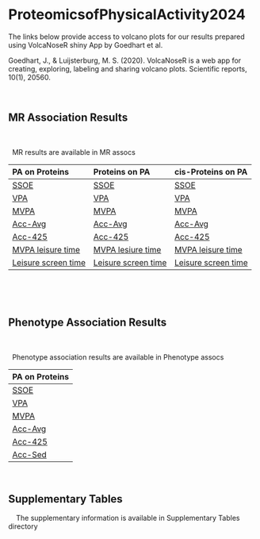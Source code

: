 # ProteomicsofPhysicalActivity2024
The links below provide access to volcano plots for our results prepared using VolcaNoseR shiny App by Goedhart et al.

Goedhart, J., & Luijsterburg, M. S. (2020). VolcaNoseR is a web app for creating, exploring, labeling and sharing volcano plots. Scientific reports, 10(1), 20560.
&nbsp;

&nbsp;

## MR Association Results
&nbsp;

&nbsp;
MR results are available in MR assocs


| PA on Proteins      | Proteins on PA      | cis-Proteins on PA |
| :---------------    | :-----------------  | :----------------- |
| [SSOE](https://goedhart.shinyapps.io:/VolcaNoseR/?data=5;;b;X_LOG10P;outcome2&vis=4;0.8;0,0;2;significant;fc&can=10;TRUE;;&layout=;;TRUE;-2,2;0,5;X;600;800&color=1;none&label=TRUE;SSOE;TRUE;Beta-Coeffcient;-Log10P;;24;24;18;6;TRUE&url=https://raw.githubusercontent.com/klimentidis-lab/ProteomicsofPhysicalActivity2024/refs/heads/main/MR_assocs/PA_on_protein/results/ssoe_on_all_proteins_5e-08_processed.csv)                | [SSOE](https://goedhart.shinyapps.io:/VolcaNoseR/?data=5;;b;X_LOG10P;exposure2&vis=4;0.8;0,0;2;significant;fc&can=10;TRUE;;&layout=;;TRUE;-0.1,0.1;0,5;X;600;800&color=1;none&label=TRUE;SSOE;TRUE;Beta-Coeffcient;-Log10P;;24;24;18;6;TRUE&url=https://raw.githubusercontent.com/klimentidis-lab/ProteomicsofPhysicalActivity2024/refs/heads/main/MR_assocs/Protein_on_PA/results/all_proteins_on_ssoe_5e-08_processed.csv)                | [SSOE](https://goedhart.shinyapps.io:/VolcaNoseR/?data=5;;b;X_LOG10P;exposure2&vis=4;0.8;0,0;2;significant;fc&can=10;TRUE;;&layout=;;TRUE;-0.25,0.25;0,6;X;600;800&color=1;none&label=TRUE;SSOE;TRUE;Beta-Coeffcient;-Log10P;TRUE;30;24;18;6;TRUE&url=https://raw.githubusercontent.com/klimentidis-lab/ProteomicsofPhysicalActivity2024/refs/heads/main/MR_assocs/cis_Protein_on_PA/results/all_cis_proteins_on_ssoe_5e-08_processed.csv) |
| [VPA](https://goedhart.shinyapps.io:/VolcaNoseR/?data=5;;b;X_LOG10P;outcome2&vis=4;0.8;0,0;2;significant;fc&can=10;TRUE;;&layout=;;TRUE;-2,2;0,5;X;600;800&color=1;none&label=TRUE;VPA;TRUE;Beta-Coeffcient;-Log10P;;24;24;18;6;TRUE&url=https://raw.githubusercontent.com/klimentidis-lab/ProteomicsofPhysicalActivity2024/refs/heads/main/MR_assocs/PA_on_protein/results/vpa_on_all_proteins_5e-08_processed.csv)                 | [VPA](https://goedhart.shinyapps.io:/VolcaNoseR/?data=5;;b;X_LOG10P;exposure2&vis=4;0.8;0,0;2;significant;fc&can=10;TRUE;;&layout=;;TRUE;-0.3,0.3;0,7;X;600;800&color=1;none&label=TRUE;VPA;TRUE;Beta-Coeffcient;-Log10P;;24;24;18;6;TRUE&url=https://raw.githubusercontent.com/klimentidis-lab/ProteomicsofPhysicalActivity2024/refs/heads/main/MR_assocs/Protein_on_PA/results/all_proteins_on_vpa_5e-08_processed.csv)                 | [VPA](https://goedhart.shinyapps.io:/VolcaNoseR/?data=5;;b;X_LOG10P;exposure2&vis=4;0.8;0,0;2;significant;fc&can=10;TRUE;;&layout=;;TRUE;-0.25,0.25;0,5;X;600;800&color=1;none&label=TRUE;VPA;TRUE;Beta-Coeffcient;-Log10P;TRUE;30;24;18;6;TRUE&url=https://raw.githubusercontent.com/klimentidis-lab/ProteomicsofPhysicalActivity2024/refs/heads/main/MR_assocs/cis_Protein_on_PA/results/all_cis_proteins_on_vpa_5e-08_processed.csv) |
| [MVPA](https://goedhart.shinyapps.io:/VolcaNoseR/?data=5;;b;X_LOG10P;outcome2&vis=4;0.8;0,0;2;significant;fc&can=10;TRUE;;&layout=;;TRUE;-2,2;0,5;X;600;800&color=1;none&label=TRUE;VPA;TRUE;Beta-Coeffcient;-Log10P;;24;24;18;6;TRUE&url=https://raw.githubusercontent.com/klimentidis-lab/ProteomicsofPhysicalActivity2024/refs/heads/main/MR_assocs/PA_on_protein/results/mvpa_on_all_proteins_5e-08_processed.csv)                | [MVPA](https://goedhart.shinyapps.io:/VolcaNoseR/?data=5;;b;X_LOG10P;exposure2&vis=4;0.8;0,0;2;significant;fc&can=10;TRUE;;&layout=;;TRUE;-0.4,0.4;0,6;X;600;800&color=1;none&label=TRUE;MVPA;TRUE;Beta-Coeffcient;-Log10P;TRUE;30;24;18;6;TRUE&url=https://raw.githubusercontent.com/klimentidis-lab/ProteomicsofPhysicalActivity2024/refs/heads/main/MR_assocs/Protein_on_PA/results/all_proteins_on_mvpa_5e-08_processed.csv)                | [MVPA](https://goedhart.shinyapps.io:/VolcaNoseR/?data=5;;b;X_LOG10P;exposure2&vis=4;0.8;0,0;2;significant;fc&can=10;TRUE;;&layout=;;TRUE;-0.25,0.25;0,4;X;600;800&color=1;none&label=TRUE;MVPA;TRUE;Beta-Coeffcient;-Log10P;TRUE;30;24;18;6;TRUE&url=https://raw.githubusercontent.com/klimentidis-lab/ProteomicsofPhysicalActivity2024/refs/heads/main/MR_assocs/cis_Protein_on_PA/results/all_cis_proteins_on_mvpa_5e-08_processed.csv) |
| [Acc-Avg](https://goedhart.shinyapps.io:/VolcaNoseR/?data=5;;b;X_LOG10P;outcome2&vis=4;0.8;0,0;2;significant;fc&can=10;TRUE;;&layout=;;TRUE;-0.3,0.3;0,8;X;600;800&color=1;none&label=TRUE;Acceleration_Average;TRUE;Beta-Coeffcient;-Log10P;;24;24;18;6;TRUE&url=https://raw.githubusercontent.com/klimentidis-lab/ProteomicsofPhysicalActivity2024/refs/heads/main/MR_assocs/PA_on_protein/results/acc_ave_on_all_proteins_5e-08_processed.csv)             | [Acc-Avg](https://goedhart.shinyapps.io:/VolcaNoseR/?data=5;;b;X_LOG10P;exposure2&vis=4;0.8;0,0;2;significant;fc&can=10;TRUE;;&layout=;;TRUE;-3,3;0,5;X;600;800&color=1;none&label=TRUE;Acceleration_Average;TRUE;Beta-Coeffcient;-Log10P;TRUE;30;24;18;6;TRUE&url=https://raw.githubusercontent.com/klimentidis-lab/ProteomicsofPhysicalActivity2024/refs/heads/main/MR_assocs/Protein_on_PA/results/all_proteins_on_acc_ave_5e-08_processed.csv)             | [Acc-Avg](https://goedhart.shinyapps.io:/VolcaNoseR/?data=5;;b;X_LOG10P;exposure2&vis=4;0.8;0,0;2;significant;fc&can=10;TRUE;;&layout=;;TRUE;-3,3;0,6;X;600;800&color=1;none&label=TRUE;Acceleration_Average;TRUE;Beta-Coeffcient;-Log10P;TRUE;30;24;18;6;TRUE&url=https://raw.githubusercontent.com/klimentidis-lab/ProteomicsofPhysicalActivity2024/refs/heads/main/MR_assocs/cis_Protein_on_PA/results/all_cis_proteins_on_acc_ave_5e-08_processed.csv) |
| [Acc-425](https://goedhart.shinyapps.io:/VolcaNoseR/?data=5;;b;X_LOG10P;outcome2&vis=4;0.8;0,0;2;significant;fc&can=10;TRUE;;&layout=;;TRUE;-2,2;0,5;X;600;800&color=1;none&label=TRUE;Acceleration_425;TRUE;Beta-Coeffcient;-Log10P;;24;24;18;6;TRUE&url=https://raw.githubusercontent.com/klimentidis-lab/ProteomicsofPhysicalActivity2024/refs/heads/main/MR_assocs/PA_on_protein/results/acc_425_on_all_proteins_5e-08_processed.csv)             | [Acc-425](https://goedhart.shinyapps.io:/VolcaNoseR/?data=5;;b;X_LOG10P;exposure2&vis=4;0.8;0,0;2;significant;fc&can=10;TRUE;;&layout=;;TRUE;-0.7,0.7;0,5;X;600;800&color=1;none&label=TRUE;Acceleration_425;TRUE;Beta-Coeffcient;-Log10P;TRUE;30;24;18;6;TRUE&url=https://raw.githubusercontent.com/klimentidis-lab/ProteomicsofPhysicalActivity2024/refs/heads/main/MR_assocs/Protein_on_PA/results/all_proteins_on_acc_425_5e-08_processed.csv)             | [Acc-425](https://goedhart.shinyapps.io:/VolcaNoseR/?data=5;;b;X_LOG10P;exposure2&vis=4;0.8;0,0;2;significant;fc&can=10;TRUE;;&layout=;;TRUE;-0.5,0.5;0,7;X;600;800&color=1;none&label=TRUE;Acceleration_425;TRUE;Beta-Coeffcient;-Log10P;TRUE;30;24;18;6;TRUE&url=https://raw.githubusercontent.com/klimentidis-lab/ProteomicsofPhysicalActivity2024/refs/heads/main/MR_assocs/cis_Protein_on_PA/results/all_cis_proteins_on_acc_425_5e-08_processed.csv) |
| [MVPA leisure time](https://goedhart.shinyapps.io:/VolcaNoseR/?data=5;;b;X_LOG10P;outcome2&vis=4;0.8;0,0;2;significant;fc&can=10;TRUE;;&layout=;;TRUE;-1,1;0,6;X;600;800&color=1;none&label=TRUE;MVPA_Leisure_Time;TRUE;Beta-Coeffcient;-Log10P;;24;24;18;6;TRUE&url=https://raw.githubusercontent.com/klimentidis-lab/ProteomicsofPhysicalActivity2024/refs/heads/main/MR_assocs/PA_on_protein/results/mvpa_leisure_time_on_all_proteins_5e-08_processed.csv)   | [MVPA lesiure time](https://goedhart.shinyapps.io:/VolcaNoseR/?data=5;;b;X_LOG10P;exposure2&vis=4;0.8;0,0;2;significant;fc&can=10;TRUE;;&layout=;;TRUE;-0.4,0.4;0,5;X;600;800&color=1;none&label=TRUE;MVPA_Leisure_Time;TRUE;Beta-Coeffcient;-Log10P;TRUE;30;24;18;6;TRUE&url=https://raw.githubusercontent.com/klimentidis-lab/ProteomicsofPhysicalActivity2024/refs/heads/main/MR_assocs/Protein_on_PA/results/all_proteins_on_mvpa_leisure_time_5e-08_processed.csv)   | [MVPA leisure time](https://goedhart.shinyapps.io:/VolcaNoseR/?data=5;;b;X_LOG10P;exposure2&vis=4;0.8;0,0;2;significant;fc&can=10;TRUE;;&layout=;;TRUE;-0.6,0.6;0,7;X;600;800&color=1;none&label=TRUE;MVPA_Leisure_Time;TRUE;Beta-Coeffcient;-Log10P;TRUE;30;24;18;6;TRUE&url=https://raw.githubusercontent.com/klimentidis-lab/ProteomicsofPhysicalActivity2024/refs/heads/main/MR_assocs/cis_Protein_on_PA/results/all_cis_proteins_on_mvpa_leisure_time_5e-08_processed.csv) |
| [Leisure screen time](https://goedhart.shinyapps.io:/VolcaNoseR/?data=5;;b;X_LOG10P;outcome2&vis=4;0.8;0,0;2;significant;fc&can=10;TRUE;;&layout=;;TRUE;-0.5,0.5;0,15;X;600;800&color=1;none&label=TRUE;Leisure_Screen_Time;TRUE;Beta-Coeffcient;-Log10P;;24;24;18;6;TRUE&url=https://raw.githubusercontent.com/klimentidis-lab/ProteomicsofPhysicalActivity2024/refs/heads/main/MR_assocs/PA_on_protein/results/leisure_screen_time_on_all_proteins_5e-08_processed.csv)| [Leisure screen time](https://goedhart.shinyapps.io:/VolcaNoseR/?data=5;;b;X_LOG10P;exposure2&vis=4;0.8;0,0;2;significant;fc&can=10;TRUE;;&layout=;;TRUE;-0.5,0.5;0,10;X;600;800&color=1;none&label=TRUE;MVPA_Leisure_Time;TRUE;Beta-Coeffcient;-Log10P;TRUE;30;24;18;6;TRUE&url=https://raw.githubusercontent.com/klimentidis-lab/ProteomicsofPhysicalActivity2024/refs/heads/main/MR_assocs/Protein_on_PA/results/all_proteins_on_leisure_screen_time_5e-08_processed.csv) | [Leisure screen time](https://goedhart.shinyapps.io:/VolcaNoseR/?data=5;;b;X_LOG10P;exposure2&vis=4;0.8;0,0;2;significant;fc&can=10;TRUE;;&layout=;;TRUE;-0.6,0.6;0,8;X;600;800&color=1;none&label=TRUE;Leisure_Screen_Time;TRUE;Beta-Coeffcient;-Log10P;TRUE;30;24;18;6;TRUE&url=https://raw.githubusercontent.com/klimentidis-lab/ProteomicsofPhysicalActivity2024/refs/heads/main/MR_assocs/cis_Protein_on_PA/results/all_cis_proteins_on_leisure_screen_time_5e-08_processed.csv) |

&nbsp;

&nbsp;

## Phenotype Association Results
&nbsp;

&nbsp;
Phenotype association results are available in Phenotype assocs


| PA on Proteins      | 
| :---------------    | 
| [SSOE](https://goedhart.shinyapps.io:/VolcaNoseR/?data=5;;beta;X_LOG10P;protein&vis=4;0.8;0,0;2;significant;fc&can=10;TRUE;;&layout=;;TRUE;-0.5,0.5;0,325;X;600;800&color=1;none&label=TRUE;SSOE;TRUE;Beta-Coeffcient;-Log10P;;24;24;18;6;TRUE&url=https://raw.githubusercontent.com/klimentidis-lab/ProteomicsofPhysicalActivity2024/refs/heads/main/Pheno_assocs/results/Proteomics_and_SSOE_Model3_202408.csv)                | 
| [VPA](https://goedhart.shinyapps.io:/VolcaNoseR/?data=5;;beta;X_LOG10P;protein&vis=4;0.8;0,0;2;significant;fc&can=10;TRUE;;&layout=;;TRUE;-0.75,0.75;0,225;X;600;800&color=1;none&label=TRUE;VPA;TRUE;Beta-Coeffcient;-Log10P;;24;24;18;6;TRUE&url=https://raw.githubusercontent.com/klimentidis-lab/ProteomicsofPhysicalActivity2024/refs/heads/main/Pheno_assocs/results/Proteomics_and_VPA_Model3_202408.csv)                 | 
| [MVPA](https://goedhart.shinyapps.io:/VolcaNoseR/?data=5;;beta;X_LOG10P_;protein&vis=4;0.8;0,0;2;significant;fc&can=10;TRUE;;&layout=;;TRUE;-0.5,0.5;0,100;X;600;800&color=1;none&label=TRUE;MVPA;TRUE;Beta-Coeffcient;-Log10P;;24;24;18;6;TRUE&url=https://raw.githubusercontent.com/klimentidis-lab/ProteomicsofPhysicalActivity2024/refs/heads/main/Pheno_assocs/results/Proteomics_and_MVPA_Model3_202408.csv)                | 
| [Acc-Avg](https://goedhart.shinyapps.io:/VolcaNoseR/?data=5;;beta;X_LOG10P;protein&vis=4;0.8;0,0;2;significant;fc&can=10;TRUE;;&layout=;;TRUE;-0.05,0.05;0,60;X;600;800&color=1;none&label=TRUE;Acceleration_Average;TRUE;Beta-Coeffcient;-Log10P;;24;24;18;6;TRUE&url=https://raw.githubusercontent.com/klimentidis-lab/ProteomicsofPhysicalActivity2024/refs/heads/main/Pheno_assocs/results/Proteomics_and_AccAve_Model3_202408.csv)             | 
| [Acc-425](https://goedhart.shinyapps.io:/VolcaNoseR/?data=5;;beta;X_LOG10P;protein&vis=4;0.8;0,0;2;significant;fc&can=10;TRUE;;&layout=;;TRUE;-0.7,0.7;0,30;X;600;800&color=1;none&label=TRUE;Acceleration_425;TRUE;Beta-Coeffcient;-Log10P;;24;24;18;6;TRUE&url=https://raw.githubusercontent.com/klimentidis-lab/ProteomicsofPhysicalActivity2024/refs/heads/main/Pheno_assocs/results/Proteomics_and_Acc425_Model3_202408.csv)             | 
| [Acc-Sed](https://goedhart.shinyapps.io:/VolcaNoseR/?data=5;;beta;X_LOG10P;protein&vis=4;0.8;0,0;2;significant;fc&can=10;TRUE;;&layout=;;TRUE;-0.1,0.1;0,30;X;600;800&color=1;none&label=TRUE;Acceleration_Sedentary;TRUE;Beta-Coeffcient;-Log10P;;24;24;18;6;TRUE&url=https://raw.githubusercontent.com/klimentidis-lab/ProteomicsofPhysicalActivity2024/refs/heads/main/Pheno_assocs/results/Proteomics_and_AccSed_Model3_202408.csv)   | 

&nbsp;

## Supplementary Tables
&nbsp;
&nbsp;
The supplementary information is available in Supplementary Tables directory


